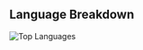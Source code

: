 ## Language Breakdown
![Top Languages](https://github-readme-stats.vercel.app/api/top-langs/?username=Jmomanyi&layout=pie&hide=html,css,javascript)

